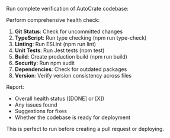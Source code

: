 Run complete verification of AutoCrate codebase:

Perform comprehensive health check:

1. **Git Status**: Check for uncommitted changes
2. **TypeScript**: Run type checking (npm run type-check)
3. **Linting**: Run ESLint (npm run lint)
4. **Unit Tests**: Run Jest tests (npm test)
5. **Build**: Create production build (npm run build)
6. **Security**: Run npm audit
7. **Dependencies**: Check for outdated packages
8. **Version**: Verify version consistency across files

Report:

- Overall health status ([DONE] or [X])
- Any issues found
- Suggestions for fixes
- Whether the codebase is ready for deployment

This is perfect to run before creating a pull request or deploying.
